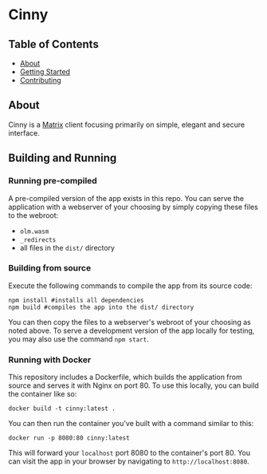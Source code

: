 # Cinny

## Table of Contents

- [About](#about)
- [Getting Started](https://cinny.in)
- [Contributing](./CONTRIBUTING.md)

## About <a name = "about"></a>

Cinny is a [Matrix](https://matrix.org) client focusing primarily on simple, elegant and secure interface.

## Building and Running

### Running pre-compiled

A pre-compiled version of the app exists in this repo. You can serve the application with a webserver of your choosing
by simply copying these files to the webroot:

  - `olm.wasm`
  - `_redirects`
  - all files in the `dist/` directory

### Building from source

Execute the following commands to compile the app from its source code:

```
npm install #installs all dependencies
npm build #compiles the app into the dist/ directory
```

You can then copy the files to a webserver's webroot of your choosing as noted above. 
To serve a development version of the app locally for testing, you may also use the command `npm start`.

### Running with Docker

This repository includes a Dockerfile, which builds the application from source and serves it with Nginx on port 80. To
use this locally, you can build the container like so:

```
docker build -t cinny:latest .
```

You can then run the container you've built with a command similar to this:

```
docker run -p 8080:80 cinny:latest
```

This will forward your `localhost` port 8080 to the container's port 80. You can visit the app in your browser by
navigating to `http://localhost:8080`.



